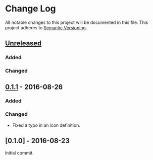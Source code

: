 # Change Log
All notable changes to this project will be documented in this file.
This project adheres to [Semantic Versioning](http://semver.org/).

## [Unreleased]

### Added

### Changed


## [0.1.1] - 2016-08-26

### Added

### Changed

- Fixed a typo in an icon definition.


## [0.1.0] - 2016-08-23

Initial commit.


[Unreleased]: https://github.com/zeyla/forecast.io.rs/compare/v0.1.0...HEAD
[0.1.1]: https://github.com/zeyla/forecast.io.rs/compare/v0.1.0...v0.1.1
